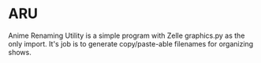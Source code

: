 # ARU
Anime Renaming Utility is a simple program with Zelle graphics.py as the only import. It's job is to generate copy/paste-able filenames for organizing shows.
